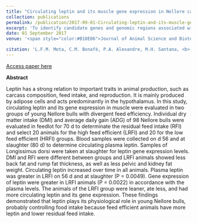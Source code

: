 ```yaml
---
title: "Circulating leptin and its muscle gene expression in Nellore cattle with divergent feed efficiency"
collection: publications
permalink: /publication/2017-09-01-Circulating-leptin-and-its-muscle-gene-expression-in-Nellore-cattle-with-divergent-feed-efficiency
excerpt: 'To identify candidate genes and genomic regions associated with residual body weight gain (RWG), we conducted a genome-wide association study (GWAS) with 720 Nellore cattle using the GRAMMAR-Gamma association test.'
date: 01 September 2017
venue: '<span style="color:#B10E06">Journal of Animal Science and Biotechnology,8:71</span>'

citation: 'L.F.M. Mota, C.M. Bonafé, P.A. Alexandre, M.H. Santana, <b> F.J. Novais, E. Toriyama, A.V. Pires, S.L. Silva, P.R. Leme, J.B.S. Ferraz and H. Fukumasu(2017)Circulating leptin and its muscle gene expression in Nellore cattle with divergent feed efficiency.Journal of Animal Science and Biotechnology Volume: 8 Pages:71'
---
```


[Access paper here](https://doi.org/10.1186/s40104-017-0203-3)

<b>Abstract</b>

Leptin has a strong relation to important traits in animal production, such as carcass composition, feed intake, and reproduction. It is mainly produced by adipose cells and acts predominantly in the hypothalamus. In this study, circulating leptin and its gene expression in muscle were evaluated in two groups of young Nellore bulls with divergent feed efficiency. Individual dry matter intake (DMI) and average daily gain (ADG) of 98 Nellore bulls were evaluated in feedlot for 70 d to determinate the residual feed intake (RFI) and select 20 animals for the high feed efficient (LRFI) and 20 for the low feed efficient (HRFI) groups. Blood samples were collected on d 56 and at slaughter (80 d) to determine circulating plasma leptin. Samples of Longissimus dorsi were taken at slaughter for leptin gene expression levels. DMI and RFI were different between groups and LRFI animals showed less back fat and rump fat thickness, as well as less pelvic and kidney fat weight. Circulating leptin increased over time in all animals. Plasma leptin was greater in LRFI on 56 d and at slaughter (P = 0.0049). Gene expression of leptin were greater in LRFI animals (P = 0.0022) in accordance with the plasma levels. The animals of the LRFI group were leaner, ate less, and had more circulating leptin and its gene expression. These findings demonstrated that leptin plays its physiological role in young Nellore bulls, probably controlling food intake because feed efficient animals have more leptin and lower residual feed intake.
